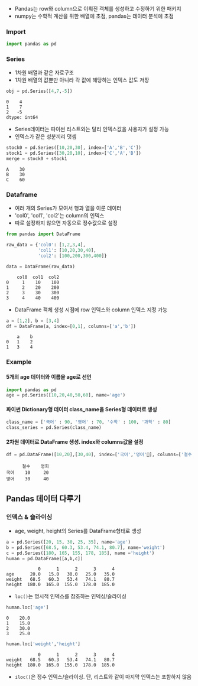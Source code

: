 
- Pandas는 row와 column으로 이뤄진 객체를 생성하고 수정하기 위한 패키지
- numpy는 수학적 계산을 위한 배열에 초점, pandas는 데이터 분석에 초점


### Import
```python
import pandas as pd
```

### Series
- 1차원 배열과 같은 자료구조
- 1차원 배열의 값뿐만 아니라 각 값에 해당하는 인덱스 값도 저장
```python
obj = pd.Series([4,7,-5])
```
```
0    4
1    7
2   -5
dtype: int64
```
- Series데이터는 파이썬 리스트와는 달리 인덱스값을 사용자가 설정 가능
- 인덱스가 같은 성분끼리 덧셈
```python
stock0 = pd.Series([10,20,30], index=['A','B','C'])
stock1 = pd.Series([30,20,10], index=['C','A','B'])
merge = stock0 + stock1
```
```
A    30
B    30
C    60
```

### Dataframe
- 여러 개의 Series가 모여서 행과 열을 이룬 데이터
- 'col0', 'col1', 'col2'는 column의 인덱스
- 따로 설정하지 않으면 자동으로 정수값으로 설정
```python
from pandas import DataFrame

raw_data = {'col0': [1,2,3,4],
		    'col1': [10,20,30,40],
		    'col2': [100,200,300,400]}

data = DataFrame(raw_data)
```
```
    col0  col1  col2
0     1    10    100
1     2    20    200
2     3    30    300
3     4    40    400
```
- DataFrame 객체 생성 시점에 row 인덱스와 column 인덱스 지정 가능
```python
a = [1,2], b = [3,4]
df = DataFrame(a, index=[0,1], columns=['a','b'])
```
```
    a    b
0   1    2
1   3    4
```

### Example

#### 5개의 age 데이터와 이름을 age로 선언
```python
import pandas as pd
age = pd.Series([10,20,40,50,60], name='age')
```

#### 파이썬 Dictionary형 데이터 class_name을 Series형 데이터로 생성
```python
class_name = ['국어' : 90, '영어' : 70, '수학' : 100, '과학' : 80]
class_series = pd.Series(class_name)
```

#### 2차원 데이터로 DataFrame 생성. index와 columns값을 설정
```python
df = pd.DataFrame([10,20],[30,40], index=['국어','영어'], columns=['철수','영희'])
```
```
      철수    영희
국어    10     20
영어    30     40
```



## Pandas 데이터 다루기

### 인덱스 & 슬라이싱
- age, weight, height의 Series를 DataFrame형태로 생성
```python
a = pd.Series([20, 15, 30, 25, 35], name='age')
b = pd.Series([68.5, 60.3, 53.4, 74.1, 80.7], name='weight')
c = pd.Series([180, 165, 155, 178, 185], name ='height')
human = pd.DataFrame([a,b,c])
```
```
            0      1      2      3      4
age      20.0   15.0   30.0   25.0   35.0
weight   68.5   60.3   53.4   74.1   80.7
height  180.0  165.0  155.0  178.0  185.0 
```

- `loc()`는 명시적 인덱스를 참조하는 인덱싱/슬라이싱
```python
human.loc['age']
```
```
0    20.0
1    15.0
2    30.0
3    25.0
```
```python
human.loc['weight','height']
```
```
            0      1      2      3      4
weight   68.5   60.3   53.4   74.1   80.7
height  180.0  165.0  155.0  178.0  185.0
```
- `iloc()`은 정수 인덱스/슬라이싱. 단, 리스트와 같이 마지막 인덱스는 포함하지 않음
```python

```